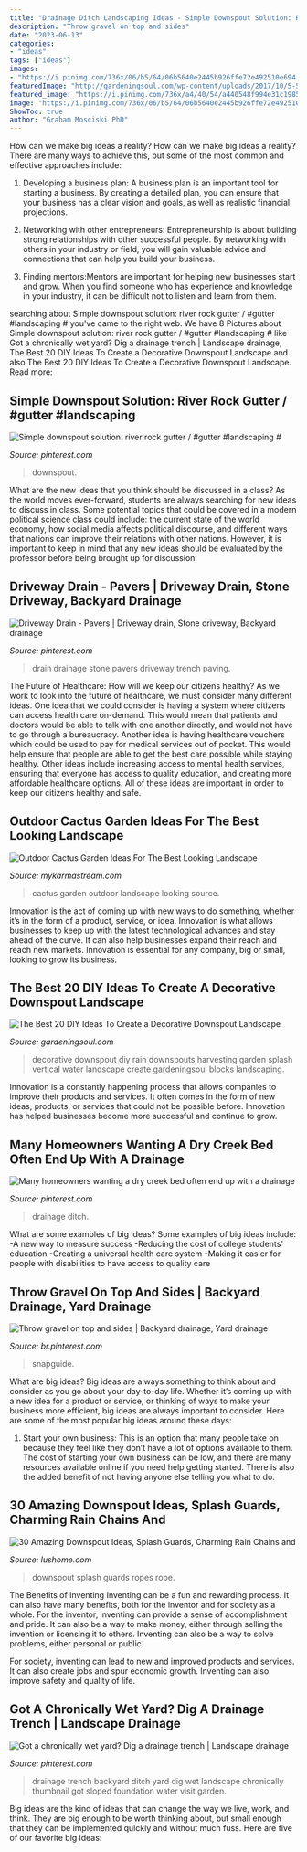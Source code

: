 ```yaml
---
title: "Drainage Ditch Landscaping Ideas - Simple Downspout Solution: River Rock Gutter / #gutter #landscaping #"
description: "Throw gravel on top and sides"
date: "2023-06-13"
categories:
- "ideas"
tags: ["ideas"]
images:
- "https://i.pinimg.com/736x/06/b5/64/06b5640e2445b926ffe72e492510e694.jpg"
featuredImage: "http://gardeningsoul.com/wp-content/uploads/2017/10/5-51.jpg"
featured_image: "https://i.pinimg.com/736x/a4/40/54/a440548f994e31c19858c7b6ad6d7b64.jpg"
image: "https://i.pinimg.com/736x/06/b5/64/06b5640e2445b926ffe72e492510e694.jpg"
ShowToc: true
author: "Graham Mosciski PhD"
---
```



How can we make big ideas a reality?
How can we make big ideas a reality? There are many ways to achieve this, but some of the most common and effective approaches include:
1. Developing a business plan: A business plan is an important tool for starting a business. By creating a detailed plan, you can ensure that your business has a clear vision and goals, as well as realistic financial projections.

2. Networking with other entrepreneurs: Entrepreneurship is about building strong relationships with other successful people. By networking with others in your industry or field, you will gain valuable advice and connections that can help you build your business.

3. Finding mentors:Mentors are important for helping new businesses start and grow. When you find someone who has experience and knowledge in your industry, it can be difficult not to listen and learn from them.


	

		
searching about Simple downspout solution: river rock gutter / #gutter #landscaping # you've came to the right web. We have 8 Pictures about Simple downspout solution: river rock gutter / #gutter #landscaping # like Got a chronically wet yard? Dig a drainage trench | Landscape drainage, The Best 20 DIY Ideas To Create a Decorative Downspout Landscape and also The Best 20 DIY Ideas To Create a Decorative Downspout Landscape. Read more:
		
    
## Simple Downspout Solution: River Rock Gutter / #gutter #landscaping #

<img loading=lazy src="https://i.pinimg.com/736x/06/b5/64/06b5640e2445b926ffe72e492510e694.jpg" onerror="this.onerror=null;this.src='https://tse1.mm.bing.net/th?id=OIP.I6eSO-AZO3fWVDy4KraUewAAAA&amp;pid=15.1';" alt="Simple downspout solution: river rock gutter / #gutter #landscaping #">

_Source: pinterest.com_

>downspout. 

	

What are the new ideas that you think should be discussed in a class?
As the world moves ever-forward, students are always searching for new ideas to discuss in class. Some potential topics that could be covered in a modern political science class could include: the current state of the world economy, how social media affects political discourse, and different ways that nations can improve their relations with other nations. However, it is important to keep in mind that any new ideas should be evaluated by the professor before being brought up for discussion.

    
## Driveway Drain - Pavers | Driveway Drain, Stone Driveway, Backyard Drainage

<img loading=lazy src="https://i.pinimg.com/736x/45/52/b5/4552b53e34450219151c1fd1917bb795--trench-drain-drainage-ideas.jpg" onerror="this.onerror=null;this.src='https://tse1.mm.bing.net/th?id=OIP.ZaGFuXlgYOk7SrE7ryvjCgAAAA&amp;pid=15.1';" alt="Driveway Drain - Pavers | Driveway drain, Stone driveway, Backyard drainage">

_Source: pinterest.com_

>drain drainage stone pavers driveway trench paving. 

	

The Future of Healthcare: How will we keep our citizens healthy?
As we work to look into the future of healthcare, we must consider many different ideas. One idea that we could consider is having a system where citizens can access health care on-demand. This would mean that patients and doctors would be able to talk with one another directly, and would not have to go through a bureaucracy. Another idea is having healthcare vouchers which could be used to pay for medical services out of pocket. This would help ensure that people are able to get the best care possible while staying healthy. Other ideas include increasing access to mental health services, ensuring that everyone has access to quality education, and creating more affordable healthcare options. All of these ideas are important in order to keep our citizens healthy and safe.

    
## Outdoor Cactus Garden Ideas For The Best Looking Landscape

<img loading=lazy src="https://mykarmastream.com/wp-content/uploads/2017/08/cactus-garden-6.jpg" onerror="this.onerror=null;this.src='https://tse4.mm.bing.net/th?id=OIP.xRk0qw1btMk16Qm5uh0zCwHaKE&amp;pid=15.1';" alt="Outdoor Cactus Garden Ideas For The Best Looking Landscape">

_Source: mykarmastream.com_

>cactus garden outdoor landscape looking source. 

	

Innovation is the act of coming up with new ways to do something, whether it’s in the form of a product, service, or idea. Innovation is what allows businesses to keep up with the latest technological advances and stay ahead of the curve. It can also help businesses expand their reach and reach new markets. Innovation is essential for any company, big or small, looking to grow its business.

    
## The Best 20 DIY Ideas To Create A Decorative Downspout Landscape

<img loading=lazy src="http://gardeningsoul.com/wp-content/uploads/2017/10/5-51.jpg" onerror="this.onerror=null;this.src='https://tse1.mm.bing.net/th?id=OIP.Uj95hYNklTxd1prUZZClYwHaNd&amp;pid=15.1';" alt="The Best 20 DIY Ideas To Create a Decorative Downspout Landscape">

_Source: gardeningsoul.com_

>decorative downspout diy rain downspouts harvesting garden splash vertical water landscape create gardeningsoul blocks landscaping. 

	

Innovation is a constantly happening process that allows companies to improve their products and services. It often comes in the form of new ideas, products, or services that could not be possible before. Innovation has helped businesses become more successful and continue to grow.

    
## Many Homeowners Wanting A Dry Creek Bed Often End Up With A Drainage

<img loading=lazy src="https://i.pinimg.com/736x/fc/e3/8c/fce38c8b30d1fd9ab361f35073e7b3b3.jpg" onerror="this.onerror=null;this.src='https://tse3.mm.bing.net/th?id=OIP.hundSMmkwf-F23X_e09YswHaJ4&amp;pid=15.1';" alt="Many homeowners wanting a dry creek bed often end up with a drainage">

_Source: pinterest.com_

>drainage ditch. 

	

What are some examples of big ideas?
Some examples of big ideas include: 
-A new way to measure success 
-Reducing the cost of college students' education 
-Creating a universal health care system
-Making it easier for people with disabilities to have access to quality care

    
## Throw Gravel On Top And Sides | Backyard Drainage, Yard Drainage

<img loading=lazy src="https://i.pinimg.com/736x/07/69/cb/0769cb2e06a289108205f1dab80bfabe.jpg" onerror="this.onerror=null;this.src='https://tse2.mm.bing.net/th?id=OIP.Rp1J8B2Wzna9b4J3JmmrdAHaJ3&amp;pid=15.1';" alt="Throw gravel on top and sides | Backyard drainage, Yard drainage">

_Source: br.pinterest.com_

>snapguide. 

	

What are big ideas?
Big ideas are always something to think about and consider as you go about your day-to-day life. Whether it’s coming up with a new idea for a product or service, or thinking of ways to make your business more efficient, big ideas are always important to consider. Here are some of the most popular big ideas around these days:
1. Start your own business: This is an option that many people take on because they feel like they don’t have a lot of options available to them. The cost of starting your own business can be low, and there are many resources available online if you need help getting started. There is also the added benefit of not having anyone else telling you what to do.


    
## 30 Amazing Downspout Ideas, Splash Guards, Charming Rain Chains And

<img loading=lazy src="http://www.lushome.com/wp-content/uploads/2012/10/rain-chain-rope-downspout-design-ideas-8.jpg" onerror="this.onerror=null;this.src='https://tse3.mm.bing.net/th?id=OIP.PufjchjAdFfhKCc6EqCRUAHaHa&amp;pid=15.1';" alt="30 Amazing Downspout Ideas, Splash Guards, Charming Rain Chains and">

_Source: lushome.com_

>downspout splash guards ropes rope. 

	

The Benefits of Inventing
Inventing can be a fun and rewarding process. It can also have many benefits, both for the inventor and for society as a whole.
For the inventor, inventing can provide a sense of accomplishment and pride. It can also be a way to make money, either through selling the invention or licensing it to others. Inventing can also be a way to solve problems, either personal or public.

For society, inventing can lead to new and improved products and services. It can also create jobs and spur economic growth. Inventing can also improve safety and quality of life.

    
## Got A Chronically Wet Yard? Dig A Drainage Trench | Landscape Drainage

<img loading=lazy src="https://i.pinimg.com/736x/a4/40/54/a440548f994e31c19858c7b6ad6d7b64.jpg" onerror="this.onerror=null;this.src='https://tse2.mm.bing.net/th?id=OIP.1Lczg7B_txRFd6ksGxWZvgHaJ3&amp;pid=15.1';" alt="Got a chronically wet yard? Dig a drainage trench | Landscape drainage">

_Source: pinterest.com_

>drainage trench backyard ditch yard dig wet landscape chronically thumbnail got sloped foundation water visit garden. 

	

Big ideas are the kind of ideas that can change the way we live, work, and think. They are big enough to be worth thinking about, but small enough that they can be implemented quickly and without much fuss. Here are five of our favorite big ideas: 

